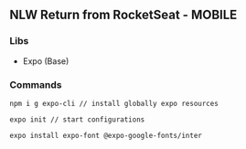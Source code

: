 ## NLW Return from RocketSeat - MOBILE

### Libs
- Expo (Base)

### Commands
```
npm i g expo-cli // install globally expo resources

expo init // start configurations

expo install expo-font @expo-google-fonts/inter



```